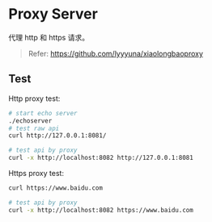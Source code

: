 # Proxy Server

代理 http 和 https 请求。

> Refer: <https://github.com/lyyyuna/xiaolongbaoproxy>
> 

## Test

Http proxy test:

```sh
# start echo server
./echoserver
# test raw api
curl http://127.0.0.1:8081/

# test api by proxy
curl -x http://localhost:8082 http://127.0.0.1:8081
```

Https proxy test:

```sh
curl https://www.baidu.com

# test api by proxy
curl -x http://localhost:8082 https://www.baidu.com
```

